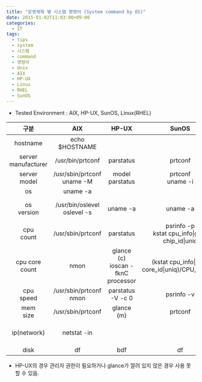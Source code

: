```yaml
---
title: "운영체제 별 시스템 명령어 (System command by OS)"
date: 2015-01-02T11:03:00+09:00
categories:
  - IT
tags:
  - tips
  - system
  - 시스템
  - command
  - 명령어
  - Unix
  - AIX
  - HP-UX
  - Linux
  - RHEL
  - SunOS
---
```


- Tested Environment : AIX, HP-UX, SunOS, Linux(RHEL)

|구분|AIX|HP-UX|SunOS|Linux(RHEL)|
|:---:|:---:|:---:|:---:|:---:|
|hostname|echo $HOSTNAME||||
|server<br>manufacturer|/usr/bin/prtconf|parstatus|prtconf|dmesg\|grep "DMI:"|
|server<br>model|/usr/sbin/prtconf<br>uname -M|model<br>parstatus|prtconf<br>uname -i| dmesg\|grep "DMI:"|
|os|uname -a||||
|os<br>version|/usr/bin/oslevel<br>oslevel -s|uname -a|uname -a|cat /etc/redhat-release<br>uname -a<br>cat /proc/sys/kernel/osrelease|
|cpu<br>count|/usr/sbin/prtconf|parstatus|psrinfo -p<br>kstat cpu_info\|grep chip_id\|uniq|(grep -c ^processor /proc/cpuinfo)/CPU_CORE_COUNT|
|cpu core<br>count|nmon|glance (c)<br>ioscan -fknC processor|(kstat cpu_info\|grep core_id\|uniq)/CPU_COUNT|cat /proc/cpuinfo\|grep "cpu cores"|
|cpu<br>speed|/usr/sbin/prtconf<br>nmon|parstatus -V -c 0|psrinfo -v|cat /proc/cpuinfo|
|mem<br>size|/usr/sbin/prtconf|glance (m)|prtconf|free -m<br>cat /proc/meminfo|
|ip(network)|netstat -in|||ifconfig<br>pifconfig<br>ip addr|
|disk|df|bdf|df||

- HP-UX의 경우 관리자 권한이 필요하거나 glance가 깔려 있지 않은 경우 사용 못할 수 있음.
